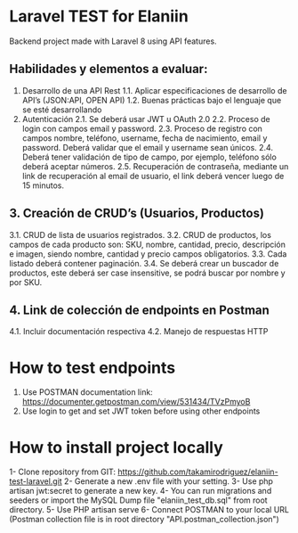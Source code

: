 # Laravel TEST for Elaniin

Backend project made with Laravel 8 using API features.

## Habilidades y elementos a evaluar:
1. Desarrollo de una API Rest
1.1. Aplicar especificaciones de desarrollo de API’s (JSON:API, OPEN API)
1.2. Buenas prácticas bajo el lenguaje que se esté desarrollando
2. Autenticación
2.1. Se deberá usar JWT u OAuth 2.0
2.2. Proceso de login con campos email y password.
2.3. Proceso de registro con campos nombre, teléfono, username, fecha de nacimiento, email y
password. Deberá validar que el email y username sean únicos.
2.4. Deberá tener validación de tipo de campo, por ejemplo, teléfono sólo deberá aceptar números.
2.5. Recuperación de contraseña, mediante un link de recuperación al email de usuario, el link deberá
vencer luego de 15 minutos.

## 3. Creación de CRUD’s (Usuarios, Productos)
3.1. CRUD de lista de usuarios registrados.
3.2. CRUD de productos, los campos de cada producto son: SKU, nombre, cantidad, precio,
descripción e imagen, siendo nombre, cantidad y precio campos obligatorios.
3.3. Cada listado deberá contener paginación.
3.4. Se deberá crear un buscador de productos, este deberá ser case insensitive, se podrá buscar por
nombre y por SKU.

## 4. Link de colección de endpoints en Postman
4.1. Incluir documentación respectiva
4.2. Manejo de respuestas HTTP

# How to test endpoints
1. Use POSTMAN documentation link:  https://documenter.getpostman.com/view/531434/TVzPmyoB
2. Use login to get and set JWT token before using other endpoints

# How to install project locally
1- Clone repository from GIT: https://github.com/takamirodriguez/elaniin-test-laravel.git
2- Generate a new .env file with your setting.
3- Use php artisan jwt:secret to generate a new key.
4- You can run migrations and seeders or import the MySQL Dump file "elaniin_test_db.sql" from root directory.
5- Use PHP artisan serve
6- Connect POSTMAN to your local URL (Postman collection file is in root directory "API.postman_collection.json") 

